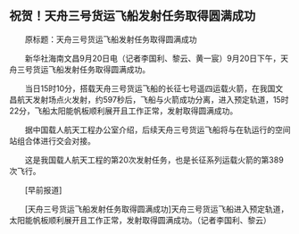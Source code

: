 ## 祝贺！天舟三号货运飞船发射任务取得圆满成功
　　原标题：天舟三号货运飞船发射任务取得圆满成功

　　新华社海南文昌9月20日电（记者李国利、黎云、黄一宸）9月20日下午，天舟三号货运飞船发射任务取得圆满成功。

　　当日15时10分，搭载天舟三号货运飞船的长征七号遥四运载火箭，在我国文昌航天发射场点火发射，约597秒后，飞船与火箭成功分离，进入预定轨道，15时22分，飞船太阳能帆板顺利展开且工作正常，发射取得圆满成功。

　　据中国载人航天工程办公室介绍，后续天舟三号货运飞船将与在轨运行的空间站组合体进行交会对接。

　　这是我国载人航天工程的第20次发射任务，也是长征系列运载火箭的第389次飞行。

　　[早前报道]

　　[天舟三号货运飞船发射任务取得圆满成功]天舟三号货运飞船进入预定轨道，太阳能帆板顺利展开且工作正常，发射取得圆满成功。（记者李国利、黎云）

